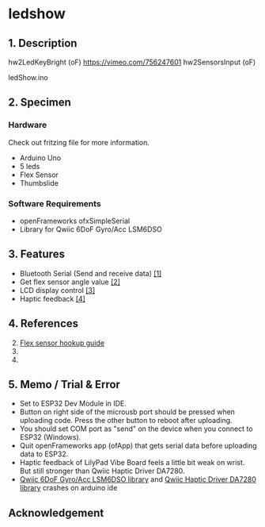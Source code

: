 # ledshow
## 1. Description
hw2LedKeyBright (oF)
https://vimeo.com/756247601
hw2SensorsInput (oF)

ledShow.ino
## 2. Specimen
### Hardware
Check out fritzing file for more information.
- Arduino Uno
- 5 leds
- Flex Sensor
- Thumbslide
### Software Requirements
- openFrameworks ofxSimpleSerial
- Library for Qwiic 6DoF Gyro/Acc LSM6DSO
## 3. Features
- Bluetooth Serial (Send and receive data) [[1]](#1)
- Get flex sensor angle value [[2]](#2)
- LCD display control [[3]](#3)
- Haptic feedback [[4]](#4)
## 4. References
2. <a name="2" href="https://learn.sparkfun.com/tutorials/flex-sensor-hookup-guide?_ga=2.13438583.1502922294.1671452785-154993728.1671452785" target="_blank">Flex sensor hookup guide</a> 
3. <a name="3" href="https://www.youtube.com/watch?v=rq5yPJbX_uk" target="_blank"></a>
4. <a name="4"> </a>
## 5. Memo / Trial & Error
- Set to ESP32 Dev Module in IDE.
- Button on right side of the microusb port should be pressed when uploading code. Press the other button to reboot after uploading.
- You should set COM port as "send" on the device when you connect to ESP32 (Windows).
- Quit openFrameworks app (ofApp) that gets serial data before uploading data to ESP32.
- Haptic feedback of LilyPad Vibe Board feels a little bit weak on wrist. But still stronger than Qwiic Haptic Driver DA7280.
- [Qwiic 6DoF Gyro/Acc LSM6DSO library](https://learn.sparkfun.com/tutorials/qwiic-6dof-lsm6dso-breakout-hookup-guide) and [Qwiic Haptic Driver DA7280 library](https://learn.sparkfun.com/tutorials/qwiic-haptic-driver-da7280-hookup-guide?_ga=2.22013947.1502922294.1671452785-154993728.1671452785) crashes on arduino ide
## Acknowledgement

